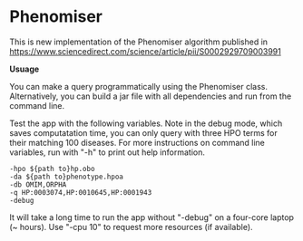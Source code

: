 # Phenomiser

This is new implementation of the Phenomiser algorithm published in https://www.sciencedirect.com/science/article/pii/S0002929709003991

**Usuage**

You can make a query programmatically using the Phenomiser class. Alternatively, you can build a jar file with all dependencies and run from the command line.

Test the app with the following variables. Note in the debug mode, which saves computatation time, you can only query with three HPO terms for their matching 100 diseases. For more instructions on command line variables, run with "-h" to print out help information.

```
-hpo ${path to}hp.obo
-da ${path to}phenotype.hpoa
-db OMIM,ORPHA
-q HP:0003074,HP:0010645,HP:0001943
-debug
```

It will take a long time to run the app without "-debug" on a four-core laptop (~ hours). Use "-cpu 10" to request more resources (if available). 

